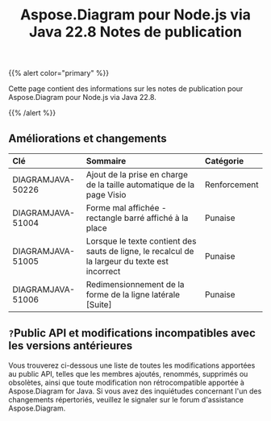 ﻿---
title: Aspose.Diagram pour Node.js via Java 22.8 Notes de publication
type: docs
weight: 20
url: /fr/java/aspose-diagram-for-node-js-via-java-22-8-release-notes/
---
{{% alert color="primary" %}}

Cette page contient des informations sur les notes de publication pour Aspose.Diagram pour Node.js via Java 22.8.

{{% /alert %}}
## **Améliorations et changements**  ##

|**Clé**|**Sommaire**|**Catégorie**|
|:- |:- |:- |
|DIAGRAMJAVA-50226|Ajout de la prise en charge de la taille automatique de la page Visio|Renforcement|
|DIAGRAMJAVA-51004|Forme mal affichée - rectangle barré affiché à la place|Punaise|
|DIAGRAMJAVA-51005|Lorsque le texte contient des sauts de ligne, le recalcul de la largeur du texte est incorrect|Punaise|
|DIAGRAMJAVA-51006|Redimensionnement de la forme de la ligne latérale [Suite]|Punaise|

## `?`**Public API et modifications incompatibles avec les versions antérieures**
Vous trouverez ci-dessous une liste de toutes les modifications apportées au public API, telles que les membres ajoutés, renommés, supprimés ou obsolètes, ainsi que toute modification non rétrocompatible apportée à Aspose.Diagram for Java. Si vous avez des inquiétudes concernant l'un des changements répertoriés, veuillez le signaler sur le forum d'assistance Aspose.Diagram.
